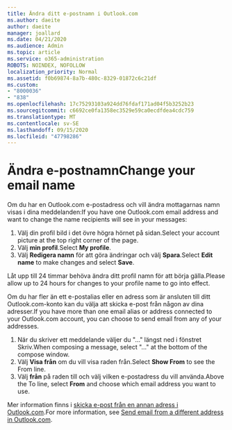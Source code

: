 ```yaml
---
title: Ändra ditt e-postnamn i Outlook.com
ms.author: daeite
author: daeite
manager: joallard
ms.date: 04/21/2020
ms.audience: Admin
ms.topic: article
ms.service: o365-administration
ROBOTS: NOINDEX, NOFOLLOW
localization_priority: Normal
ms.assetid: f0b69874-8a7b-480c-8329-01872c6c21df
ms.custom:
- "8000036"
- "838"
ms.openlocfilehash: 17c75293103a924dd76fdaf171ad04f5b3252b23
ms.sourcegitcommit: c6692ce0fa1358ec3529e59ca0ecdfdea4cdc759
ms.translationtype: MT
ms.contentlocale: sv-SE
ms.lasthandoff: 09/15/2020
ms.locfileid: "47798286"
---
```

# <a name="change-your-email-name"></a><span data-ttu-id="f864f-102">Ändra e-postnamn</span><span class="sxs-lookup"><span data-stu-id="f864f-102">Change your email name</span></span>

<span data-ttu-id="f864f-103">Om du har en Outlook.com e-postadress och vill ändra mottagarnas namn visas i dina meddelanden:</span><span class="sxs-lookup"><span data-stu-id="f864f-103">If you have one Outlook.com email address and want to change the name recipients will see in your messages:</span></span>
  
1. <span data-ttu-id="f864f-104">Välj din profil bild i det övre högra hörnet på sidan.</span><span class="sxs-lookup"><span data-stu-id="f864f-104">Select your account picture at the top right corner of the page.</span></span>
2. <span data-ttu-id="f864f-105">Välj **min profil**.</span><span class="sxs-lookup"><span data-stu-id="f864f-105">Select **My profile**.</span></span>
3. <span data-ttu-id="f864f-106">Välj **Redigera namn** för att göra ändringar och välj **Spara**.</span><span class="sxs-lookup"><span data-stu-id="f864f-106">Select **Edit name** to make changes and select **Save**.</span></span>

<span data-ttu-id="f864f-107">Låt upp till 24 timmar behöva ändra ditt profil namn för att börja gälla.</span><span class="sxs-lookup"><span data-stu-id="f864f-107">Please allow up to 24 hours for changes to your profile name to go into effect.</span></span>
  
<span data-ttu-id="f864f-108">Om du har fler än ett e-postalias eller en adress som är ansluten till ditt Outlook.com-konto kan du välja att skicka e-post från någon av dina adresser.</span><span class="sxs-lookup"><span data-stu-id="f864f-108">If you have more than one email alias or address connected to your Outlook.com account, you can choose to send email from any of your addresses.</span></span>
  
1. <span data-ttu-id="f864f-109">När du skriver ett meddelande väljer du "..." längst ned i fönstret Skriv.</span><span class="sxs-lookup"><span data-stu-id="f864f-109">When composing a message, select "..." at the bottom of the compose window.</span></span>
1. <span data-ttu-id="f864f-110">Välj **Visa från** om du vill visa raden från.</span><span class="sxs-lookup"><span data-stu-id="f864f-110">Select **Show From** to see the From line.</span></span>
1. <span data-ttu-id="f864f-111">Välj **från** på raden till och välj vilken e-postadress du vill använda.</span><span class="sxs-lookup"><span data-stu-id="f864f-111">Above the To line, select **From** and choose which email address you want to use.</span></span>

<span data-ttu-id="f864f-112">Mer information finns i [skicka e-post från en annan adress i Outlook.com](https://support.office.com/article/ccba89cb-141c-4a36-8c56-6d16a8556d2e?wt.mc_id=Office_Outlook_com_Alchemy).</span><span class="sxs-lookup"><span data-stu-id="f864f-112">For more information, see [Send email from a different address in Outlook.com](https://support.office.com/article/ccba89cb-141c-4a36-8c56-6d16a8556d2e?wt.mc_id=Office_Outlook_com_Alchemy).</span></span>